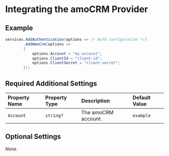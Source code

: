 # Integrating the amoCRM Provider

## Example

```csharp
services.AddAuthentication(options => /* Auth configuration */)
        .AddAmoCrm(options =>
        {
            options.Account = "my-account";
            options.ClientId = "client-id";
            options.ClientSecret = "client-secret";
        });
```

## Required Additional Settings

| Property Name | Property Type | Description | Default Value |
|:--|:--|:--|:--|
| `Account` | `string?` | The amoCRM account. | `example` |

## Optional Settings

_None._
